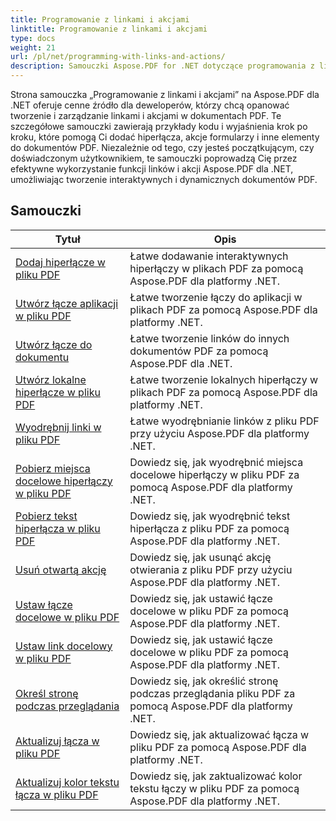```yaml
---
title: Programowanie z linkami i akcjami
linktitle: Programowanie z linkami i akcjami
type: docs
weight: 21
url: /pl/net/programming-with-links-and-actions/
description: Samouczki Aspose.PDF for .NET dotyczące programowania z linkami i akcjami stanowią kompleksowe źródło wiedzy umożliwiające opanowanie tworzenia i zarządzania interaktywnymi linkami w dokumentach PDF.
---
```

Strona samouczka „Programowanie z linkami i akcjami” na Aspose.PDF dla .NET oferuje cenne źródło dla deweloperów, którzy chcą opanować tworzenie i zarządzanie linkami i akcjami w dokumentach PDF. Te szczegółowe samouczki zawierają przykłady kodu i wyjaśnienia krok po kroku, które pomogą Ci dodać hiperłącza, akcje formularzy i inne elementy do dokumentów PDF. Niezależnie od tego, czy jesteś początkującym, czy doświadczonym użytkownikiem, te samouczki poprowadzą Cię przez efektywne wykorzystanie funkcji linków i akcji Aspose.PDF dla .NET, umożliwiając tworzenie interaktywnych i dynamicznych dokumentów PDF.

## Samouczki
| Tytuł | Opis |
| --- | --- | 
| [Dodaj hiperłącze w pliku PDF](./add-hyperlink/) | Łatwe dodawanie interaktywnych hiperłączy w plikach PDF za pomocą Aspose.PDF dla platformy .NET. |  
| [Utwórz łącze aplikacji w pliku PDF](./create-application-link/) | Łatwe tworzenie łączy do aplikacji w plikach PDF za pomocą Aspose.PDF dla platformy .NET. |  
| [Utwórz łącze do dokumentu](./create-document-link/) | Łatwe tworzenie linków do innych dokumentów PDF za pomocą Aspose.PDF dla .NET. |  
| [Utwórz lokalne hiperłącze w pliku PDF](./create-local-hyperlink/) | Łatwe tworzenie lokalnych hiperłączy w plikach PDF za pomocą Aspose.PDF dla platformy .NET. |  
| [Wyodrębnij linki w pliku PDF](./extract-links/) | Łatwe wyodrębnianie linków z pliku PDF przy użyciu Aspose.PDF dla platformy .NET. |  
| [Pobierz miejsca docelowe hiperłączy w pliku PDF](./get-hyperlink-destinations/) | Dowiedz się, jak wyodrębnić miejsca docelowe hiperłączy w pliku PDF za pomocą Aspose.PDF dla platformy .NET. |  
| [Pobierz tekst hiperłącza w pliku PDF](./get-hyperlink-text/) | Dowiedz się, jak wyodrębnić tekst hiperłącza z pliku PDF za pomocą Aspose.PDF dla platformy .NET. |  
| [Usuń otwartą akcję](./remove-open-action/) | Dowiedz się, jak usunąć akcję otwierania z pliku PDF przy użyciu Aspose.PDF dla platformy .NET. |  
| [Ustaw łącze docelowe w pliku PDF](./set-destination-link/) | Dowiedz się, jak ustawić łącze docelowe w pliku PDF za pomocą Aspose.PDF dla platformy .NET. |  
| [Ustaw link docelowy w pliku PDF](./set-target-link/) | Dowiedz się, jak ustawić łącze docelowe w pliku PDF za pomocą Aspose.PDF dla platformy .NET. |  
| [Określ stronę podczas przeglądania](./specify-page-when-viewing/) | Dowiedz się, jak określić stronę podczas przeglądania pliku PDF za pomocą Aspose.PDF dla platformy .NET. |  
| [Aktualizuj łącza w pliku PDF](./update-links/) | Dowiedz się, jak aktualizować łącza w pliku PDF za pomocą Aspose.PDF dla platformy .NET. |  
| [Aktualizuj kolor tekstu łącza w pliku PDF](./update-link-text-color/) | Dowiedz się, jak zaktualizować kolor tekstu łączy w pliku PDF za pomocą Aspose.PDF dla platformy .NET. |  